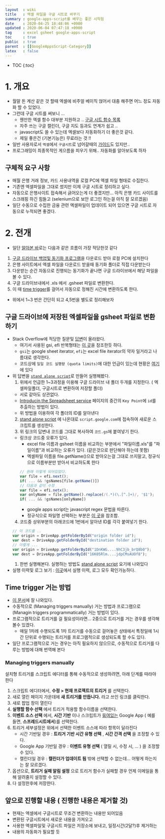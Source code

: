 ```yaml
---
layout  : wiki
title   : 엑셀 파일을 구글 시트로 바꾸기 
summary : google-apps-script를 배우는 좋은 시작점 
date    : 2020-04-25 18:48:06 +0900
updated : 2020-06-04 07:47:18 +0900
tag     : excel gsheet google-apps-script 
toc     : true
public  : true
parent  : [[GoogleAppsScript-Category]] 
latex   : false
---
```

* TOC
{:toc}

# 1. 개요

* 월말 돈 계산 같은 것 할때 엑셀에 비주얼 베이직 얹어서 대충 해주면 어느 정도 자동화 할 수 있었다.
* 그런데 구글 시트를 써보니 ...
  * 웬만한 엑셀 함수 대부분 지원하고 .. [구글 시트 함수 목록](https://support.google.com/docs/table/25273)
  * 자주 쓰는 구글 캘린더, 구글 지도 등과도 연계가 쉽고 ..
  * javascript도 쓸 수 있는데 엑셀보다 자동화하기 더 좋은것 같다.
  * 제일 좋은건 (기본기능은) 무료라는 것 !!  
* 일반 사용자로서 `엑셀`에서 `구글시트`로 넘어갈때의 [가이드](https://support.google.com/a/users/answer/9331278)도 있지만..
* 프로그래밍이 최종목적인 게으름을 피우기 위해.. 자동화를 알아보도록 하자

## 구체적 요구 사항

* 매월 은행 거래 정보, 카드 사용내역을 로컬 PC에 엑셀 파일 형태로 수집한다.
* 기존엔 엑셀파일을 그대로 썼지만 이제 구글 시트로 정리하고 싶다.
* 자동으로 은행사이트 접속해서 긁어오는게 더 좋겠지만... 아직 은행 카드 사이트를 스크래핑 하긴 힘들고 (selenium으로 보안 로그인 하는걸 아직 잘 모르겠음)
* 일단 수동으로 수집한 금융 관련 엑셀파일이 업데이트 되어 있으면 구글 시트로 자동으로 누적되면 좋겠다.

# 2. 전개

*  일단 [알아본 바]( /blog/2020/04/18/todays-ideas/index.html )로는 다음과 같은 흐름이 가장 적당한것 같다
  1. [구글 드라이브 백업및 동기화 프로그램](https://www.google.com/intl/ko_ALL/drive/download/backup-and-sync/)을 다운로드 받아 로컬 PC에 설치한다
  2. 은행 사이트에서 엑셀 파일을 다운로드 받을때 동기화 폴더로 직접 다운받는다
  3. 다운받는 순간 자동으로 진행되는 동기화가 끝나면 구글 드라이브에서 해당 파일을 볼 수 있다.
  4. 구글 드라이브내에서 .xls 에서 .gsheet 파일로 변환한다. 
  5. 이 때 [time trigger](https://developers.google.com/apps-script/guides/triggers/installable#time-driven_triggers)를 걸어서 자동으로 정해진 시간에 변환하도록 한다.

* 위에서 1~3 번은 간단히 되고 4,5번을 별도로 정리해보자

## 구글 드라이브에 저장된 엑셀파일을 gsheet 파일로 변환하기

* Stack Overflow에 적당한 질문및 [답변](https://stackoverflow.com/a/49265306/9457247)이 올라왔다.
  * 여기서 사용된 gsi, efi 반복형태는 [이 곳](https://developers.google.com/apps-script/reference/drive/file-iterator)을 참조한듯 하다.
  * `gsi`는 google sheet iterator, `efi`는 excel file iterator의 약자 일거라고 나름대로 생각한다.
  * 코드상에 `일일 코드 실행량 (quota limits)`에 대한 언급이 있는데 현황은 [여기](https://developers.google.com/apps-script/guides/services/quotas)에 있다
* 위 답변을 [`stand alone script`](https://script.google.com/d/1hXTwkOlL_vXyPA3eLr2m_v2ODr9xywaXM_iRxwyzXINC_ON8r9j8fUxs/edit)로 만들어 실행해봤다.
  1. 위에서 언급한 1~3과정을 이용해 구글 드라이브 내 폴더 두개를 지정한다. ( 엑셀파일폴더, 구글시트로 변환하여 저장할 폴더) 
    * 서로 같아도 상관없다.
    * [Introducin the Spreadsheet service](https://codelabs.developers.google.com/codelabs/apps-script-fundamentals-2/#1) 페이지의 중간의 `Key Point`에 `id`를 추출하는 방법이 있다.
    * 위 방법을 이용하여 각 폴더의 ID를 알아낸다
  2. [stand alone script](https://developers.google.com/apps-script/guides/standalone) 에 나온대로 `script.google.com`에 접속하여 새로운 스크립트를 생성한다.
  3. 위 링크의 답변내 코드를 그대로 복사하여 `코드.gs`에 붙여넣기 한다.
    * 링크상 코드중 오류가 있다. 
      * excel file 이름과 gsheet 이름을 비교하는 부분에서 "파일이름.xls"를 "파일이름"과 비교하는 오류가 있다. (같은것으로 판단해야 하는데 못함)
      * 엑셀파일 이름을 file.getName()으로 받아오는걸 그대로 쓰지말고, 정규식으로 이름부분만 받아서 비교하도록 한다
      ```js
      // 원래 이렇게 되어있었다.
      var file = efi.next();
      if( ... && !gsNames[file.getName()])
      // 다음과 같이 수정
      var file = efi.netx();
      var onlyName = file.getName().replace(/(.*)(\.[^.]+)/, '$1');
      if( ... && !gsNames[onlyName])
      ```
      * google apps script는 javascript regex 문법을 따른다.
      * 정규식으로 파일명 선택하는 부분은 [이 곳](https://dopus.tistory.com/94)을 참조함. 
  4. 코드중 상위부분의 아래코드에 1번에서 알아낸 ID를 각각 붙여넣기 한다.
  ```js
  // 이 코드를 ..
  var origin = DriveApp.getFolderById("origin folder id");
  var dest = DriveApp.getFolderById("destination folder id");
  // 이렇게 ...
  var origin = DriveApp.getFolderById("1DnKWG....9hC3jb_brQ8b0");
  var dest = DriveApp.getFolderById("16K05Rlm....jdpCMsAUOf8");
  ```
  1. 한번 실행해본다. 실행하는 방법도 [stand alone script](https://developers.google.com/apps-script/guides/standalone#running_a_standalone_script) 요기에 나와있다
* 실행 이력및 로그 보기 : [이곳](https://script.google.com/home/executions)에서 실행 이력, 로그 모두 확인가능하다.

## Time trigger 거는 방법

* [이 문서](https://developers.google.com/apps-script/guides/triggers/installable#managing_triggers_manually)에 잘 나와있다.
* 수동적으로 (Managing triggers manually) 거는 방법과 프로그램으로 (Managin triggers programmatically) 거는 방법이 있다.
* 프로그램적으로 트리거를 걸 필요성이라면... 2중으로 트리거를 거는 경우를 생각해볼수 있겠다.
  * 매일 1차례 수행되도록 1차 트리거를 수동으로 걸어놓은 상태에서 특정일에 1시간 단위로 수행되는 트리거를 프로그램적으로 생성되도록 할 수도 있다.
* 일단 프로그램적으로 거는 경우는 아직 필요하지 않으므로, 수동적으로 트리거를 다루는 방법에 대해 번역해 본다

### Managing triggers manually

설치형 트리거를 스크립트 에디터를 통해 수동적으로 생성하려면, 아래 단계를 따라야 한다

1. 스크립트 에디터에서, **수정 > 현재 프로젝트의 트리거** 를 선택한다.
2. 새로 열린 페이지 가운데에 **새 트리거를 만듭니다.** 라고 쓰인 링크를 클릭한다.
3. 새로 팝업 창이 열린다
4. **실행할 함수 선택** 에서 트리거 적용할 함수이름을 선택한다.
5. **이벤트 소스 선택** 에서, **시간 기반** 이나 스크립트가 [묶여있는](https://developers.google.com/apps-script/guides/bound) Google App ( 예를 들면, **스프레드시트에서**)를 선택한다.
6. 트리거 세부설정은 위에서 선택한 이벤트 소스에 따라 항목이 달라진다
   * 시간 기반일 경우 : **트리거 기반 시간 유형 선택** , **시간 간격 선택** 을 조정할 수 있다. 
   * Google App 기반일 경우 : **이벤트 유형 선택** ( 열릴 시, 수정 시, ... ) 을 조정할 수 있다.
   * 캘린더일 경우 : **캘린더가 업데이트 됨**  밖에 선택할 수 없는데... 어떻게 하는지는 잘 모르겠다.
7. 옵션으로, **트리거 실패 알림 설정** 으로 트리거 함수가 실패할 경우 언제 이메일을 통해 알려줄지 설정할 수 있다.
8. 다 설정한후에 저장한다.

## 앞으로 진행할 내용 ( 진행한 내용은 제거할 것)

* 현재는 엑셀에서 구글시트로 무조건 변환하는 내용만 되어있음
* 변환된 구글시트에서 새로운 내용을 가져오고 
* 사용한 엑셀파일및 구글시트 파일은 저장소에 보내고, 일정시간(2달?)후 제거하는 
* 내용의 자동화가 필요할 듯

